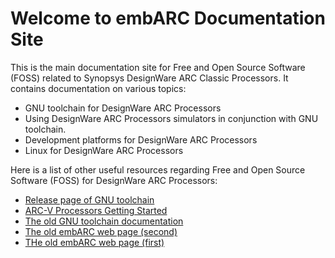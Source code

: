 # Welcome to embARC Documentation Site

This is the main documentation site for Free and Open Source Software (FOSS)
related to Synopsys DesignWare ARC Classic Processors. It contains documentation on
various topics:

* GNU toolchain for DesignWare ARC Processors
* Using DesignWare ARC Processors simulators in conjunction with GNU toolchain.
* Development platforms for DesignWare ARC Processors
* Linux for DesignWare ARC Processors

Here is a list of other useful resources regarding Free and Open Source Software
(FOSS) for DesignWare ARC Processors:

* [Release page of GNU toolchain](https://github.com/foss-for-synopsys-dwc-arc-processors/toolchain/releases)
* [ARC-V Processors Getting Started](https://foss-for-synopsys-dwc-arc-processors.github.io/arc-v-getting-started/index.html)
* [The old GNU toolchain documentation](https://foss-for-synopsys-dwc-arc-processors.github.io/toolchain/)
* [The old embARC web page (second)](https://embarc.org)
* [THe old embARC web page (first)](https://foss-for-synopsys-dwc-arc-processors.github.io/)

